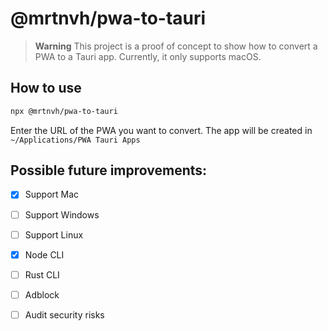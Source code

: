# @mrtnvh/pwa-to-tauri

> **Warning**
> This project is a proof of concept to show how to convert a PWA to a Tauri app. Currently, it only supports macOS.

## How to use

```bash
npx @mrtnvh/pwa-to-tauri
```

Enter the URL of the PWA you want to convert. The app will be created in `~/Applications/PWA Tauri Apps`

## Possible future improvements:
- [x] Support Mac
- [ ] Support Windows
- [ ] Support Linux

- [x] Node CLI
- [ ] Rust CLI

- [ ] Adblock
- [ ] Audit security risks